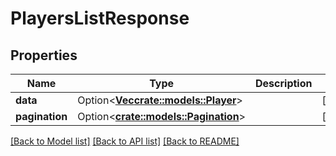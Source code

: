 # PlayersListResponse

## Properties

Name | Type | Description | Notes
------------ | ------------- | ------------- | -------------
**data** | Option<[**Vec<crate::models::Player>**](player.md)> |  | [optional]
**pagination** | Option<[**crate::models::Pagination**](pagination.md)> |  | [optional]

[[Back to Model list]](../README.md#documentation-for-models) [[Back to API list]](../README.md#documentation-for-api-endpoints) [[Back to README]](../README.md)



